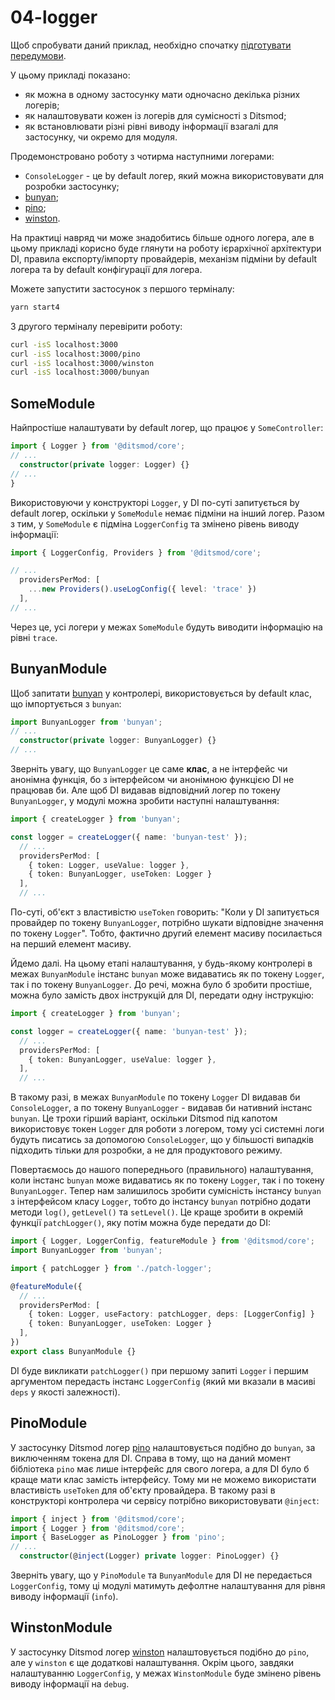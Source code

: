 # 04-logger

Щоб спробувати даний приклад, необхідно спочатку [підготувати передумови](./prerequisite).

У цьому прикладі показано:
- як можна в одному застосунку мати одночасно декілька різних логерів;
- як налаштовувати кожен із логерів для сумісності з Ditsmod;
- як встановлювати різні рівні виводу інформації взагалі для застосунку, чи окремо для модуля.

Продемонстровано роботу з чотирма наступними логерами:

- `ConsoleLogger` - це by default логер, який можна використовувати для розробки застосунку;
- [bunyan][6];
- [pino][7];
- [winston][5].

На практиці навряд чи може знадобитись більше одного логера, але в цьому прикладі корисно буде глянути на роботу ієрархічної архітектури DI, правила експорту/імпорту провайдерів, механізм підміни by default логера та by default конфігурації для логера.

Можете запустити застосунок з першого терміналу:

```bash
yarn start4
```

З другого терміналу перевірити роботу:

```bash
curl -isS localhost:3000
curl -isS localhost:3000/pino
curl -isS localhost:3000/winston
curl -isS localhost:3000/bunyan
```

## SomeModule

Найпростіше налаштувати by default логер, що працює у `SomeController`:

```ts
import { Logger } from '@ditsmod/core';
// ...
  constructor(private logger: Logger) {}
// ...
}
```

Використовуючи у конструкторі `Logger`, у DI по-суті запитується by default логер, оскільки у `SomeModule` немає підміни на інший логер. Разом з тим, у `SomeModule` є підміна `LoggerConfig` та змінено рівень виводу інформації:

```ts
import { LoggerConfig, Providers } from '@ditsmod/core';

// ...
  providersPerMod: [
    ...new Providers().useLogConfig({ level: 'trace' })
  ],
// ...
```

Через це, усі логери у межах `SomeModule` будуть виводити інформацію на рівні `trace`.

## BunyanModule

Щоб запитати [bunyan][6] у контролері, використовується by default клас, що імпортується з `bunyan`:

```ts
import BunyanLogger from 'bunyan';
// ...
  constructor(private logger: BunyanLogger) {}
// ...
```

Зверніть увагу, що `BunyanLogger` це саме **клас**, а не інтерфейс чи анонімна функція, бо з інтерфейсом чи анонімною функцією DI не працював би. Але щоб DI видавав відповідний логер по токену `BunyanLogger`, у модулі можна зробити наступні налаштування:

```ts
import { createLogger } from 'bunyan';

const logger = createLogger({ name: 'bunyan-test' });
  // ...
  providersPerMod: [
    { token: Logger, useValue: logger },
    { token: BunyanLogger, useToken: Logger }
  ],
  // ...
```

По-суті, об'єкт з властивістю `useToken` говорить: "Коли у DI запитується провайдер по токену `BunyanLogger`, потрібно шукати відповідне значення по токену `Logger`". Тобто, фактично другий елемент масиву посилається на перший елемент масиву.

Йдемо далі. На цьому етапі налаштування, у будь-якому контролері в межах `BunyanModule` інстанс `bunyan` може видаватись як по токену `Logger`, так і по токену `BunyanLogger`. До речі, можна було б зробити простіше, можна було замість двох інструкцій для DI, передати одну інструкцію:

```ts
import { createLogger } from 'bunyan';

const logger = createLogger({ name: 'bunyan-test' });
  // ...
  providersPerMod: [
    { token: BunyanLogger, useValue: logger },
  ],
  // ...
```

В такому разі, в межах `BunyanModule` по токену `Logger` DI видавав би `ConsoleLogger`, а по токену `BunyanLogger` - видавав би нативний інстанс `bunyan`. Це трохи гірший варіант, оскільки Ditsmod під капотом використовує токен `Logger` для роботи з логером, тому усі системні логи будуть писатись за допомогою `ConsoleLogger`, що у більшості випадків підходить тільки для розробки, а не для продуктового режиму.

Повертаємось до нашого попереднього (правильного) налаштування, коли інстанс `bunyan` може видаватись як по токену `Logger`, так і по токену `BunyanLogger`. Тепер нам залишилось зробити сумісність інстансу `bunyan` з інтерфейсом класу `Logger`, тобто до інстансу `bunyan` потрібно додати методи `log()`, `getLevel()` та `setLevel()`. Це краще зробити в окремій функції `patchLogger()`, яку потім можна буде передати до DI:

```ts
import { Logger, LoggerConfig, featureModule } from '@ditsmod/core';
import BunyanLogger from 'bunyan';

import { patchLogger } from './patch-logger';

@featureModule({
  // ...
  providersPerMod: [
    { token: Logger, useFactory: patchLogger, deps: [LoggerConfig] }
    { token: BunyanLogger, useToken: Logger }
  ],
})
export class BunyanModule {}
```

DI буде викликати `patchLogger()` при першому запиті `Logger` і першим аргументом передасть інстанс `LoggerConfig` (який ми вказали в масиві `deps` у якості залежності).

## PinoModule

У застосунку Ditsmod логер [pino][7] налаштовується подібно до `bunyan`, за виключенням токена для DI. Справа в тому, що на даний момент бібліотека `pino` має лише інтерфейс для свого логера, а для DI було б краще мати клас замість інтерфейсу. Тому ми не можемо використати властивість `useToken` для об'єкту провайдера. В такому разі в конструкторі контролера чи сервісу потрібно використовувати `@inject`:

```ts
import { inject } from '@ditsmod/core';
import { Logger } from '@ditsmod/core';
import { BaseLogger as PinoLogger } from 'pino';
// ...
  constructor(@inject(Logger) private logger: PinoLogger) {}
```

Зверніть увагу, що у `PinoModule` та `BunyanModule` для DI не передається `LoggerConfig`, тому ці модулі матимуть дефолтне налаштування для рівня виводу інформації (`info`).

## WinstonModule

У застосунку Ditsmod логер [winston][5] налаштовується подібно до `pino`, але у `winston` є ще додаткові налаштування. Окрім цього, завдяки налаштуванню `LoggerConfig`, у межах `WinstonModule` буде змінено рівень виводу інформації на `debug`.

[5]: https://github.com/winstonjs/winston
[6]: https://github.com/trentm/node-bunyan
[7]: https://github.com/pinojs/pino
